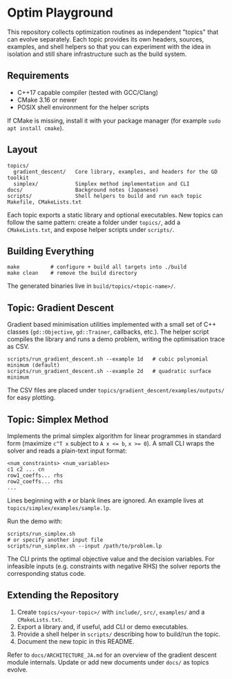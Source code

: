 # Optim Playground

This repository collects optimization routines as independent "topics" that can evolve separately. Each topic provides its own headers, sources, examples, and shell helpers so that you can experiment with the idea in isolation and still share infrastructure such as the build system.

## Requirements

- C++17 capable compiler (tested with GCC/Clang)
- CMake 3.16 or newer
- POSIX shell environment for the helper scripts

If CMake is missing, install it with your package manager (for example `sudo apt install cmake`).

## Layout

```
topics/
  gradient_descent/   Core library, examples, and headers for the GD toolkit
  simplex/            Simplex method implementation and CLI
docs/                 Background notes (Japanese)
scripts/              Shell helpers to build and run each topic
Makefile, CMakeLists.txt
```

Each topic exports a static library and optional executables. New topics can follow the same pattern: create a folder under `topics/`, add a `CMakeLists.txt`, and expose helper scripts under `scripts/`.

## Building Everything

```
make          # configure + build all targets into ./build
make clean    # remove the build directory
```

The generated binaries live in `build/topics/<topic-name>/`.

## Topic: Gradient Descent

Gradient based minimisation utilities implemented with a small set of C++ classes (`gd::Objective`, `gd::Trainer`, callbacks, etc.). The helper script compiles the library and runs a demo problem, writing the optimisation trace as CSV.

```
scripts/run_gradient_descent.sh --example 1d   # cubic polynomial minimum (default)
scripts/run_gradient_descent.sh --example 2d   # quadratic surface minimum
```

The CSV files are placed under `topics/gradient_descent/examples/outputs/` for easy plotting.

## Topic: Simplex Method

Implements the primal simplex algorithm for linear programmes in standard form (maximize `c^T x` subject to `A x <= b`, `x >= 0`). A small CLI wraps the solver and reads a plain-text input format:

```
<num_constraints> <num_variables>
c1 c2 ... cn
row1_coeffs... rhs
row2_coeffs... rhs
...
```

Lines beginning with `#` or blank lines are ignored. An example lives at `topics/simplex/examples/sample.lp`.

Run the demo with:

```
scripts/run_simplex.sh
# or specify another input file
scripts/run_simplex.sh --input /path/to/problem.lp
```

The CLI prints the optimal objective value and the decision variables. For infeasible inputs (e.g. constraints with negative RHS) the solver reports the corresponding status code.

## Extending the Repository

1. Create `topics/<your-topic>/` with `include/`, `src/`, `examples/` and a `CMakeLists.txt`.
2. Export a library and, if useful, add CLI or demo executables.
3. Provide a shell helper in `scripts/` describing how to build/run the topic.
4. Document the new topic in this README.

Refer to `docs/ARCHITECTURE_JA.md` for an overview of the gradient descent module internals. Update or add new documents under `docs/` as topics evolve.
